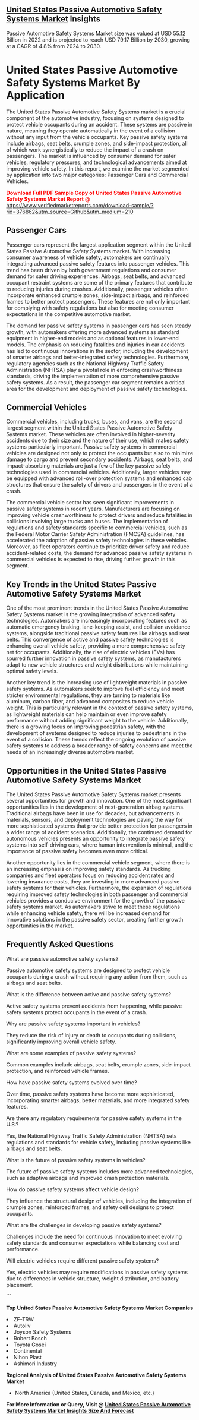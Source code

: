 <h2><a href="https://www.verifiedmarketreports.com/download-sample/?rid=376862&amp;utm_source=Github&amp;utm_medium=210" target="_blank">United States Passive Automotive Safety Systems Market</a> Insights</h2><p>Passive Automotive Safety Systems Market size was valued at USD 55.12 Billion in 2022 and is projected to reach USD 79.17 Billion by 2030, growing at a CAGR of 4.8% from 2024 to 2030.</p><p><h1>United States Passive Automotive Safety Systems Market By Application</h1><p>The United States Passive Automotive Safety Systems market is a crucial component of the automotive industry, focusing on systems designed to protect vehicle occupants during an accident. These systems are passive in nature, meaning they operate automatically in the event of a collision without any input from the vehicle occupants. Key passive safety systems include airbags, seat belts, crumple zones, and side-impact protection, all of which work synergistically to reduce the impact of a crash on passengers. The market is influenced by consumer demand for safer vehicles, regulatory pressures, and technological advancements aimed at improving vehicle safety. In this report, we examine the market segmented by application into two major categories: Passenger Cars and Commercial Vehicles.<p><span class=""><span style="color: #ff0000;"><strong>Download Full PDF Sample Copy of United States Passive Automotive Safety Systems Market Report</strong> @ </span><a href="https://www.verifiedmarketreports.com/download-sample/?rid=376862&amp;utm_source=Github&amp;utm_medium=210" target="_blank">https://www.verifiedmarketreports.com/download-sample/?rid=376862&amp;utm_source=Github&amp;utm_medium=210</a></span></p></p><h2>Passenger Cars</h2><p>Passenger cars represent the largest application segment within the United States Passive Automotive Safety Systems market. With increasing consumer awareness of vehicle safety, automakers are continually integrating advanced passive safety features into passenger vehicles. This trend has been driven by both government regulations and consumer demand for safer driving experiences. Airbags, seat belts, and advanced occupant restraint systems are some of the primary features that contribute to reducing injuries during crashes. Additionally, passenger vehicles often incorporate enhanced crumple zones, side-impact airbags, and reinforced frames to better protect passengers. These features are not only important for complying with safety regulations but also for meeting consumer expectations in the competitive automotive market.</p><p>The demand for passive safety systems in passenger cars has seen steady growth, with automakers offering more advanced systems as standard equipment in higher-end models and as optional features in lower-end models. The emphasis on reducing fatalities and injuries in car accidents has led to continuous innovations in the sector, including the development of smarter airbags and better-integrated safety technologies. Furthermore, regulatory agencies such as the National Highway Traffic Safety Administration (NHTSA) play a pivotal role in enforcing crashworthiness standards, driving the implementation of more comprehensive passive safety systems. As a result, the passenger car segment remains a critical area for the development and deployment of passive safety technologies.</p><h2>Commercial Vehicles</h2><p>Commercial vehicles, including trucks, buses, and vans, are the second largest segment within the United States Passive Automotive Safety Systems market. These vehicles are often involved in higher-severity accidents due to their size and the nature of their use, which makes safety systems particularly important. Passive safety systems in commercial vehicles are designed not only to protect the occupants but also to minimize damage to cargo and prevent secondary accidents. Airbags, seat belts, and impact-absorbing materials are just a few of the key passive safety technologies used in commercial vehicles. Additionally, larger vehicles may be equipped with advanced roll-over protection systems and enhanced cab structures that ensure the safety of drivers and passengers in the event of a crash.</p><p>The commercial vehicle sector has seen significant improvements in passive safety systems in recent years. Manufacturers are focusing on improving vehicle crashworthiness to protect drivers and reduce fatalities in collisions involving large trucks and buses. The implementation of regulations and safety standards specific to commercial vehicles, such as the Federal Motor Carrier Safety Administration (FMCSA) guidelines, has accelerated the adoption of passive safety technologies in these vehicles. Moreover, as fleet operators continue to prioritize driver safety and reduce accident-related costs, the demand for advanced passive safety systems in commercial vehicles is expected to rise, driving further growth in this segment.</p><h2>Key Trends in the United States Passive Automotive Safety Systems Market</h2><p>One of the most prominent trends in the United States Passive Automotive Safety Systems market is the growing integration of advanced safety technologies. Automakers are increasingly incorporating features such as automatic emergency braking, lane-keeping assist, and collision avoidance systems, alongside traditional passive safety features like airbags and seat belts. This convergence of active and passive safety technologies is enhancing overall vehicle safety, providing a more comprehensive safety net for occupants. Additionally, the rise of electric vehicles (EVs) has spurred further innovation in passive safety systems, as manufacturers adapt to new vehicle structures and weight distributions while maintaining optimal safety levels.</p><p>Another key trend is the increasing use of lightweight materials in passive safety systems. As automakers seek to improve fuel efficiency and meet stricter environmental regulations, they are turning to materials like aluminum, carbon fiber, and advanced composites to reduce vehicle weight. This is particularly relevant in the context of passive safety systems, as lightweight materials can help maintain or even improve safety performance without adding significant weight to the vehicle. Additionally, there is a growing focus on improving pedestrian safety, with the development of systems designed to reduce injuries to pedestrians in the event of a collision. These trends reflect the ongoing evolution of passive safety systems to address a broader range of safety concerns and meet the needs of an increasingly diverse automotive market.</p><h2>Opportunities in the United States Passive Automotive Safety Systems Market</h2><p>The United States Passive Automotive Safety Systems market presents several opportunities for growth and innovation. One of the most significant opportunities lies in the development of next-generation airbag systems. Traditional airbags have been in use for decades, but advancements in materials, sensors, and deployment technologies are paving the way for more sophisticated systems that provide better protection for passengers in a wider range of accident scenarios. Additionally, the continued demand for autonomous vehicles presents an opportunity to integrate passive safety systems into self-driving cars, where human intervention is minimal, and the importance of passive safety becomes even more critical.</p><p>Another opportunity lies in the commercial vehicle segment, where there is an increasing emphasis on improving safety standards. As trucking companies and fleet operators focus on reducing accident rates and lowering insurance costs, they are investing in more advanced passive safety systems for their vehicles. Furthermore, the expansion of regulations requiring improved safety technologies in both passenger and commercial vehicles provides a conducive environment for the growth of the passive safety systems market. As automakers strive to meet these regulations while enhancing vehicle safety, there will be increased demand for innovative solutions in the passive safety sector, creating further growth opportunities in the market.</p><h2>Frequently Asked Questions</h2><p>What are passive automotive safety systems?</p><p>Passive automotive safety systems are designed to protect vehicle occupants during a crash without requiring any action from them, such as airbags and seat belts.</p><p>What is the difference between active and passive safety systems?</p><p>Active safety systems prevent accidents from happening, while passive safety systems protect occupants in the event of a crash.</p><p>Why are passive safety systems important in vehicles?</p><p>They reduce the risk of injury or death to occupants during collisions, significantly improving overall vehicle safety.</p><p>What are some examples of passive safety systems?</p><p>Common examples include airbags, seat belts, crumple zones, side-impact protection, and reinforced vehicle frames.</p><p>How have passive safety systems evolved over time?</p><p>Over time, passive safety systems have become more sophisticated, incorporating smarter airbags, better materials, and more integrated safety features.</p><p>Are there any regulatory requirements for passive safety systems in the U.S.?</p><p>Yes, the National Highway Traffic Safety Administration (NHTSA) sets regulations and standards for vehicle safety, including passive systems like airbags and seat belts.</p><p>What is the future of passive safety systems in vehicles?</p><p>The future of passive safety systems includes more advanced technologies, such as adaptive airbags and improved crash protection materials.</p><p>How do passive safety systems affect vehicle design?</p><p>They influence the structural design of vehicles, including the integration of crumple zones, reinforced frames, and safety cell designs to protect occupants.</p><p>What are the challenges in developing passive safety systems?</p><p>Challenges include the need for continuous innovation to meet evolving safety standards and consumer expectations while balancing cost and performance.</p><p>Will electric vehicles require different passive safety systems?</p><p>Yes, electric vehicles may require modifications in passive safety systems due to differences in vehicle structure, weight distribution, and battery placement.</p>```</p><p><strong>Top United States Passive Automotive Safety Systems Market Companies</strong></p><div data-test-id=""><p><li>ZF-TRW</li><li> Autoliv</li><li> Joyson Safety Systems</li><li> Robert Bosch</li><li> Toyota Gosei</li><li> Continental</li><li> Nihon Plast</li><li> Ashimori Industry</li></p><div><strong>Regional Analysis of&nbsp;United States Passive Automotive Safety Systems Market</strong></div><ul><li dir="ltr"><p dir="ltr">North America&nbsp;(United States, Canada, and Mexico, etc.)</p></li></ul><p><strong>For More Information or Query, Visit @&nbsp;</strong><strong><a href="https://www.verifiedmarketreports.com/product/passive-automotive-safety-systems-market/?utm_source=Github&amp;utm_medium=210" target="_blank">United States Passive Automotive Safety Systems Market Insights Size And Forecast</a></strong></p></div>
